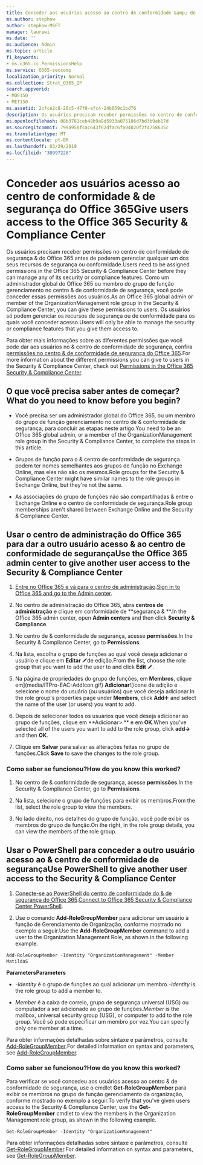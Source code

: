 ```yaml
---
title: Conceder aos usuários acesso ao centro de conformidade &amp; de segurança do Office 365
ms.author: stephow
author: stephow-MSFT
manager: laurawi
ms.date: ''
ms.audience: Admin
ms.topic: article
f1_keywords:
- ms.o365.cc.PermissionsHelp
ms.service: O365-seccomp
localization_priority: Normal
ms.collection: Strat_O365_IP
search.appverid:
- MOE150
- MET150
ms.assetid: 2cfce2c8-20c5-47f9-afc4-24b059c1bd76
description: Os usuários precisam receber permissões no centro de conformidade de segurança &amp; do Office 365 antes de poderem gerenciar qualquer um dos seus recursos de segurança ou conformidade.
ms.openlocfilehash: 08b3781ceb48b9a8d5933a075106d7bd3b9ab17d
ms.sourcegitcommit: 799a958fcac643f62dfac6fa04020f2f4758635c
ms.translationtype: MT
ms.contentlocale: pt-BR
ms.lasthandoff: 03/29/2019
ms.locfileid: "30997228"
---
```

# <a name="give-users-access-to-the-office-365-security-amp-compliance-center"></a><span data-ttu-id="204a6-103">Conceder aos usuários acesso ao centro de conformidade &amp; de segurança do Office 365</span><span class="sxs-lookup"><span data-stu-id="204a6-103">Give users access to the Office 365 Security &amp; Compliance Center</span></span>

<span data-ttu-id="204a6-104">Os usuários precisam receber permissões no centro de conformidade de segurança &amp; do Office 365 antes de poderem gerenciar qualquer um dos seus recursos de segurança ou conformidade.</span><span class="sxs-lookup"><span data-stu-id="204a6-104">Users need to be assigned permissions in the Office 365 Security &amp; Compliance Center before they can manage any of its security or compliance features.</span></span> <span data-ttu-id="204a6-105">Como um administrador global do Office 365 ou membro do grupo de função gerenciamento no centro &amp; de conformidade de segurança, você pode conceder essas permissões aos usuários.</span><span class="sxs-lookup"><span data-stu-id="204a6-105">As an Office 365 global admin or member of the OrganizationManagement role group in the Security &amp; Compliance Center, you can give these permissions to users.</span></span> <span data-ttu-id="204a6-106">Os usuários só podem gerenciar os recursos de segurança ou de conformidade para os quais você conceder acesso.</span><span class="sxs-lookup"><span data-stu-id="204a6-106">Users will only be able to manage the security or compliance features that you give them access to.</span></span> 
  
<span data-ttu-id="204a6-107">Para obter mais informações sobre as diferentes permissões que você pode dar aos usuários no &amp; centro de conformidade de segurança, confira [permissões no centro &amp; de conformidade de segurança do Office 365](permissions-in-the-security-and-compliance-center.md).</span><span class="sxs-lookup"><span data-stu-id="204a6-107">For more information about the different permissions you can give to users in the Security &amp; Compliance Center, check out [Permissions in the Office 365 Security &amp; Compliance Center](permissions-in-the-security-and-compliance-center.md).</span></span>
  
## <a name="what-do-you-need-to-know-before-you-begin"></a><span data-ttu-id="204a6-108">O que você precisa saber antes de começar?</span><span class="sxs-lookup"><span data-stu-id="204a6-108">What do you need to know before you begin?</span></span>

- <span data-ttu-id="204a6-109">Você precisa ser um administrador global do Office 365, ou um membro do grupo de função gerenciamento no centro de &amp; conformidade de segurança, para concluir as etapas neste artigo.</span><span class="sxs-lookup"><span data-stu-id="204a6-109">You need to be an Office 365 global admin, or a member of the OrganizationManagement role group in the Security &amp; Compliance Center, to complete the steps in this article.</span></span>
    
- <span data-ttu-id="204a6-110">Grupos de função para o &amp; centro de conformidade de segurança podem ter nomes semelhantes aos grupos de função no Exchange Online, mas eles não são os mesmos.</span><span class="sxs-lookup"><span data-stu-id="204a6-110">Role groups for the Security &amp; Compliance Center might have similar names to the role groups in Exchange Online, but they're not the same.</span></span> 
    
- <span data-ttu-id="204a6-111">As associações do grupo de funções não são compartilhadas &amp; entre o Exchange Online e o centro de conformidade de segurança.</span><span class="sxs-lookup"><span data-stu-id="204a6-111">Role group memberships aren't shared between Exchange Online and the Security &amp; Compliance Center.</span></span>
    
## <a name="use-the-office-365-admin-center-to-give-another-user-access-to-the-security-amp-compliance-center"></a><span data-ttu-id="204a6-112">Usar o centro de administração do Office 365 para dar a outro usuário acesso &amp; ao centro de conformidade de segurança</span><span class="sxs-lookup"><span data-stu-id="204a6-112">Use the Office 365 admin center to give another user access to the Security &amp; Compliance Center</span></span>

1. <span data-ttu-id="204a6-113">[Entre no Office 365 e vá para o centro de administração](https://go.microsoft.com/fwlink/p/?LinkId=525275).</span><span class="sxs-lookup"><span data-stu-id="204a6-113">[Sign in to Office 365 and go to the Admin center](https://go.microsoft.com/fwlink/p/?LinkId=525275).</span></span>
    
2. <span data-ttu-id="204a6-114">No centro de administração do Office 365, abra **centros de administração** e clique em conformidade de \*\*segurança &amp; \*\*.</span><span class="sxs-lookup"><span data-stu-id="204a6-114">In the Office 365 admin center, open **Admin centers** and then click **Security &amp; Compliance**.</span></span> 
    
3. <span data-ttu-id="204a6-115">No centro de &amp; conformidade de segurança, acesse **permissões**.</span><span class="sxs-lookup"><span data-stu-id="204a6-115">In the Security &amp; Compliance Center, go to **Permissions**.</span></span>
    
4. <span data-ttu-id="204a6-116">Na lista, escolha o grupo de funções ao qual você deseja adicionar o usuário e clique em **Editar** ![ícone](media/O365_MDM_CreatePolicy_EditIcon.gif)de edição.</span><span class="sxs-lookup"><span data-stu-id="204a6-116">From the list, choose the role group that you want to add the user to and click **Edit** ![Edit icon](media/O365_MDM_CreatePolicy_EditIcon.gif).</span></span>
    
5. <span data-ttu-id="204a6-117">Na página de propriedades do grupo de funções, em **Membros**, clique em](media/ITPro-EAC-AddIcon.gif) **Adicionar**![ícone de adição e selecione o nome do usuário (ou usuários) que você deseja adicionar.</span><span class="sxs-lookup"><span data-stu-id="204a6-117">In the role group's properties page under **Members**, click **Add**![Add Icon](media/ITPro-EAC-AddIcon.gif) and select the name of the user (or users) you want to add.</span></span> 
    
6. <span data-ttu-id="204a6-118">Depois de selecionar todos os usuários que você deseja adicionar ao grupo de funções, clique em \*\*Adicionar\> \*\* e em **OK**.</span><span class="sxs-lookup"><span data-stu-id="204a6-118">When you've selected all of the users you want to add to the role group, click **add-\>** and then **OK**.</span></span>
    
7. <span data-ttu-id="204a6-119">Clique em **Salvar** para salvar as alterações feitas no grupo de funções.</span><span class="sxs-lookup"><span data-stu-id="204a6-119">Click **Save** to save the changes to the role group.</span></span> 
    
### <a name="how-do-you-know-this-worked"></a><span data-ttu-id="204a6-120">Como saber se funcionou?</span><span class="sxs-lookup"><span data-stu-id="204a6-120">How do you know this worked?</span></span>

1. <span data-ttu-id="204a6-121">No centro de &amp; conformidade de segurança, acesse **permissões**.</span><span class="sxs-lookup"><span data-stu-id="204a6-121">In the Security &amp; Compliance Center, go to **Permissions**.</span></span>
    
2. <span data-ttu-id="204a6-122">Na lista, selecione o grupo de funções para exibir os membros.</span><span class="sxs-lookup"><span data-stu-id="204a6-122">From the list, select the role group to view the members.</span></span>
    
3. <span data-ttu-id="204a6-123">No lado direito, nos detalhes do grupo de função, você pode exibir os membros do grupo de função.</span><span class="sxs-lookup"><span data-stu-id="204a6-123">On the right, in the role group details, you can view the members of the role group.</span></span>
    
## <a name="use-powershell-to-give-another-user-access-to-the-security-amp-compliance-center"></a><span data-ttu-id="204a6-124">Usar o PowerShell para conceder a outro usuário acesso ao &amp; centro de conformidade de segurança</span><span class="sxs-lookup"><span data-stu-id="204a6-124">Use PowerShell to give another user access to the Security &amp; Compliance Center</span></span>

1. <span data-ttu-id="204a6-125">[Conecte-se ao PowerShell do centro de conformidade do & de segurança do Office 365](https://docs.microsoft.com/en-us/powershell/exchange/office-365-scc/connect-to-scc-powershell/connect-to-scc-powershell?view=exchange-ps).</span><span class="sxs-lookup"><span data-stu-id="204a6-125">[Connect to Office 365 Security & Compliance Center PowerShell](https://docs.microsoft.com/en-us/powershell/exchange/office-365-scc/connect-to-scc-powershell/connect-to-scc-powershell?view=exchange-ps).</span></span>
    
2. <span data-ttu-id="204a6-126">Use o comando **Add-RoleGroupMember** para adicionar um usuário à função de Gerenciamento de Organização, conforme mostrado no exemplo a seguir.</span><span class="sxs-lookup"><span data-stu-id="204a6-126">Use the **Add-RoleGroupMember** command to add a user to the Organization Management Role, as shown in the following example.</span></span> 
    
  ```
  Add-RoleGroupMember -Identity "OrganizationManagement" -Member MatildaS
  
  ```

 <span data-ttu-id="204a6-127">**Parameters**</span><span class="sxs-lookup"><span data-stu-id="204a6-127">**Parameters**</span></span>
  
- <span data-ttu-id="204a6-128">_-Identity_ é o grupo de funções ao qual adicionar um membro.</span><span class="sxs-lookup"><span data-stu-id="204a6-128">_-Identity_ is the role group to add a member to.</span></span> 
    
- <span data-ttu-id="204a6-129">_Member_ é a caixa de correio, grupo de segurança universal (USG) ou computador a ser adicionado ao grupo de funções.</span><span class="sxs-lookup"><span data-stu-id="204a6-129">_Member_ is the mailbox, universal security group (USG), or computer to add to the role group.</span></span> <span data-ttu-id="204a6-130">Você só pode especificar um membro por vez.</span><span class="sxs-lookup"><span data-stu-id="204a6-130">You can specify only one member at a time.</span></span> 
    
<span data-ttu-id="204a6-131">Para obter informações detalhadas sobre sintaxe e parâmetros, consulte [Add-RoleGroupMember](https://go.microsoft.com/fwlink/p/?LinkId=510859).</span><span class="sxs-lookup"><span data-stu-id="204a6-131">For detailed information on syntax and parameters, see [Add-RoleGroupMember](https://go.microsoft.com/fwlink/p/?LinkId=510859).</span></span>
  
### <a name="how-do-you-know-this-worked"></a><span data-ttu-id="204a6-132">Como saber se funcionou?</span><span class="sxs-lookup"><span data-stu-id="204a6-132">How do you know this worked?</span></span>

<span data-ttu-id="204a6-133">Para verificar se você concedeu aos usuários acesso ao centro &amp; de conformidade de segurança, use o cmdlet **Get-RoleGroupMember** para exibir os membros no grupo de função gerenciamento da organização, conforme mostrado no exemplo a seguir.</span><span class="sxs-lookup"><span data-stu-id="204a6-133">To verify that you've given users access to the Security &amp; Compliance Center, use the **Get-RoleGroupMember** cmdlet to view the members in the Organization Management role group, as shown in the following example.</span></span> 
  
```
Get-RoleGroupMember -Identity "OrganizationManagement"

```

<span data-ttu-id="204a6-134">Para obter informações detalhadas sobre sintaxe e parâmetros, consulte [Get-RoleGroupMember](https://go.microsoft.com/fwlink/p/?LinkId=510860).</span><span class="sxs-lookup"><span data-stu-id="204a6-134">For detailed information on syntax and parameters, see [Get-RoleGroupMember](https://go.microsoft.com/fwlink/p/?LinkId=510860).</span></span>
  

